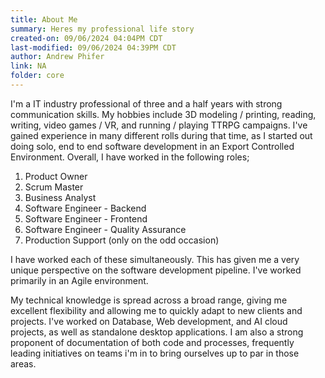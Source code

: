 ```yaml
---
title: About Me
summary: Heres my professional life story
created-on: 09/06/2024 04:04PM CDT
last-modified: 09/06/2024 04:39PM CDT
author: Andrew Phifer
link: NA
folder: core
---
```



I'm a IT industry professional of three and a half years with strong communication skills. My hobbies include 3D modeling / printing, reading, writing, video games / VR, and running / playing TTRPG campaigns.  I've gained experience in many different rolls during that time, as I started out doing solo, end to end software development in an Export Controlled Environment.  Overall, I have worked in the following roles;

1. Product Owner
2. Scrum Master
3. Business Analyst
4. Software Engineer - Backend
5. Software Engineer - Frontend
6. Software Engineer - Quality Assurance
7. Production Support (only on the odd occasion)

I have worked each of these simultaneously.  This has given me a very unique perspective on the software development pipeline.  I've worked primarily in an Agile environment.  

My technical knowledge is spread across a broad range, giving me excellent flexibility and allowing me to quickly adapt to new clients and projects.  I've worked on Database, Web development, and AI cloud projects, as well as standalone desktop applications.  I am also a strong proponent of documentation of both code and processes, frequently leading initiatives on teams i'm in to bring ourselves up to par in those areas.